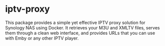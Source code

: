 # iptv-proxy
This package provides a simple yet effective IPTV proxy solution for Synology NAS using Docker. It retrieves your M3U and XMLTV files, serves them through a clean web interface, and provides URLs that you can use with Emby or any other IPTV player.
